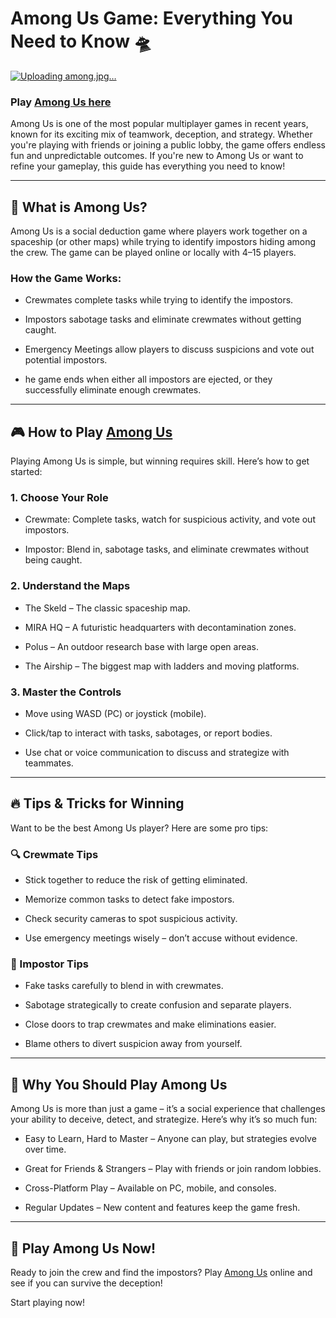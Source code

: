 # Among Us Game: Everything You Need to Know 🛸

[![Uploading among.jpg…]()](https://amongus-online.io/)

### Play [Among Us here](https://amongus-online.io/)

Among Us is one of the most popular multiplayer games in recent years, known for its exciting mix of teamwork, deception, and strategy. Whether you're playing with friends or joining a public lobby, the game offers endless fun and unpredictable outcomes. If you're new to Among Us or want to refine your gameplay, this guide has everything you need to know!

---
## 🚀 What is Among Us?

Among Us is a social deduction game where players work together on a spaceship (or other maps) while trying to identify impostors hiding among the crew. The game can be played online or locally with 4–15 players.

### How the Game Works:

- Crewmates complete tasks while trying to identify the impostors.

- Impostors sabotage tasks and eliminate crewmates without getting caught.

- Emergency Meetings allow players to discuss suspicions and vote out potential impostors.

- he game ends when either all impostors are ejected, or they successfully eliminate enough crewmates.

---
## 🎮 How to Play [Among Us](https://amongus-online.io/)

Playing Among Us is simple, but winning requires skill. Here’s how to get started:

### 1. Choose Your Role

- Crewmate: Complete tasks, watch for suspicious activity, and vote out impostors.

- Impostor: Blend in, sabotage tasks, and eliminate crewmates without being caught.

### 2. Understand the Maps

- The Skeld – The classic spaceship map.

- MIRA HQ – A futuristic headquarters with decontamination zones.

- Polus – An outdoor research base with large open areas.

- The Airship – The biggest map with ladders and moving platforms.

### 3. Master the Controls

- Move using WASD (PC) or joystick (mobile).

- Click/tap to interact with tasks, sabotages, or report bodies.

- Use chat or voice communication to discuss and strategize with teammates.

---
## 🔥 Tips & Tricks for Winning

Want to be the best Among Us player? Here are some pro tips:

### 🔍 Crewmate Tips

- Stick together to reduce the risk of getting eliminated.

- Memorize common tasks to detect fake impostors.

- Check security cameras to spot suspicious activity.

- Use emergency meetings wisely – don’t accuse without evidence.

### 🔪 Impostor Tips

- Fake tasks carefully to blend in with crewmates.

- Sabotage strategically to create confusion and separate players.

- Close doors to trap crewmates and make eliminations easier.

- Blame others to divert suspicion away from yourself.

---
## 🎉 Why You Should Play Among Us

Among Us is more than just a game – it’s a social experience that challenges your ability to deceive, detect, and strategize. Here’s why it’s so much fun:

- Easy to Learn, Hard to Master – Anyone can play, but strategies evolve over time.

- Great for Friends & Strangers – Play with friends or join random lobbies.

- Cross-Platform Play – Available on PC, mobile, and consoles.

- Regular Updates – New content and features keep the game fresh.

---
## 🚀 Play Among Us Now!

Ready to join the crew and find the impostors? Play [Among Us](https://amongus-online.io/) online and see if you can survive the deception!

Start playing now! 
